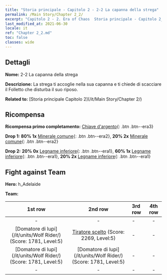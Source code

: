 ```yaml
---
title: "Storia principale - Capitolo 2 - 2-2 La capanna della strega"
permalink: /Main Story/Chapter 2_2/
excerpt: "Capitolo 2 - 2. Era of Chaos  Storia principale - Capitolo 2_2. 2-2 La capanna della strega"
last_modified_at: 2021-06-30
locale: it
ref: "Chapter 2_2.md"
toc: false
classes: wide
---
```


## Dettagli

 **Nome:** 2-2 La capanna della strega

 **Descrizione:** La strega ti accoglie nella sua capanna e ti chiede di scacciare il Folletto che disturba il suo riposo.

 **Related to:** [Storia principale Capitolo 2](/it/Main Story/Chapter 2/)

## Ricompensa

 **Ricompensa primo completamento:** [Chiave d'argento](/ItemsIT/con_693/){: .btn .btn--era3}

 **Drop 1:** **80% 1x** [Minerale comune](/ItemsIT/mat_6/){: .btn .btn--era2}, **20% 2x** [Minerale comune](/ItemsIT/mat_6/){: .btn .btn--era2}

 **Drop 2:** **20% 0x** [Legname inferiore](/ItemsIT/mat_1/){: .btn .btn--era1}, **60% 1x** [Legname inferiore](/ItemsIT/mat_1/){: .btn .btn--era1}, **20% 2x** [Legname inferiore](/ItemsIT/mat_1/){: .btn .btn--era1}


## Fight against Team
 **Hero:** h_Adelaide

 **Team:**


  | 1st row | 2nd row | 3rd row | 4th row |
  |:----:|:----:|:----|:----:|
  | - | - | - | - |
  | [Domatore di lupi](/it/units/Wolf Rider/) (Score: 1781, Level:5)  | [Tiratore scelto](/it/units/Marksman/) (Score: 2269, Level:5)  | - | - |
  | [Domatore di lupi](/it/units/Wolf Rider/) (Score: 1781, Level:5)  | [Domatore di lupi](/it/units/Wolf Rider/) (Score: 1781, Level:5)  | - | - |
  | - | - | - | - |


